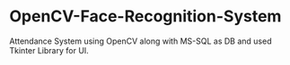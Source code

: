 # OpenCV-Face-Recognition-System
Attendance System using OpenCV along with MS-SQL as DB and used Tkinter Library for UI.
